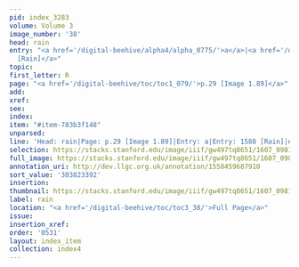 ```yaml
---
pid: index_3283
volume: Volume 3
image_number: '38'
head: rain
entry: "<a href='/digital-beehive/alpha4/alpha_0775/'>a</a>|<a href='/digital-beehive/num7/num_2383/'>1588
  [Rain]</a>"
topic:
first_letter: R
page: "<a href='/digital-beehive/toc/toc1_079/'>p.29 [Image 1.89]</a>"
add:
xref:
see:
index:
item: "#item-783b3f148"
unparsed:
line: 'Head: rain|Page: p.29 [Image 1.89]|Entry: a|Entry: 1588 [Rain]|#item-783b3f148'
selection: https://stacks.stanford.edu/image/iiif/gw497tq8651/1607_0981/1178,3392,582,152/full/0/default.jpg
full_image: https://stacks.stanford.edu/image/iiif/gw497tq8651/1607_0981/full/full/0/default.jpg
annotation_uri: http://dev.llgc.org.uk/annotation/1558459687910
sort_value: '303823392'
insertion:
thumbnail: https://stacks.stanford.edu/image/iiif/gw497tq8651/1607_0981/1178,3392,582,152/150,/0/default.jpg
label: rain
location: "<a href='/digital-beehive/toc/toc3_38/'>Full Page</a>"
issue:
insertion_xref:
order: '0531'
layout: index_item
collection: index4
---
```

